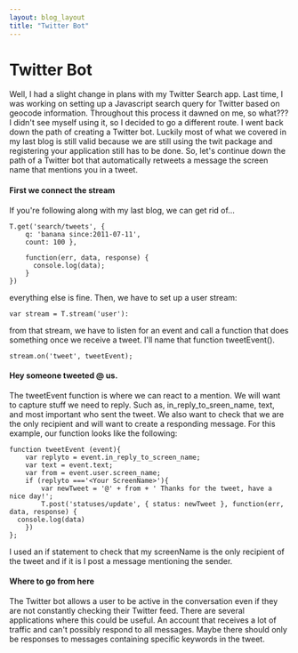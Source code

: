 ```yaml
---
layout: blog_layout
title: "Twitter Bot"
---
```


Twitter Bot
=========================
 
 
Well, I had a slight change in plans with my Twitter Search app. Last time, I was working on setting up a Javascript search query for Twitter based on geocode information. Throughout this process it dawned on me, so what??? I didn't see myself using it, so I decided to go a different route. I went back down the path of creating a Twitter bot.
Luckily most of what we covered in my last blog is still valid because we are still using the twit package and registering your application still has to be done. So, let's continue down the path of a Twitter bot that automatically retweets a message the screen name that mentions you in a tweet.
#### First we connect the stream
If you're following along with my last blog, we can get rid of... 
```
T.get('search/tweets', { 
    q: 'banana since:2011-07-11', 
    count: 100 }, 
    
    function(err, data, response) {
      console.log(data);
    }
})
```
everything else is fine.
Then, we have to set up a user stream:
```
var stream = T.stream('user'):
```
from that stream, we have to listen for an event and call a function that does something once we receive a tweet. I'll name that function tweetEvent(). 
```
stream.on('tweet', tweetEvent);
```
#### Hey someone tweeted @ us.
The tweetEvent function is where we can react to a mention. We will want to capture stuff we need to reply. Such as, in_reply_to_sreen_name, text, and most important who sent the tweet. We also want to check that we are the only recipient and will want to create a responding message. For this example, our function looks like the following:
```
function tweetEvent (event){
    var replyto = event.in_reply_to_screen_name;
    var text = event.text;
    var from = event.user.screen_name;
    if (replyto ==='<Your ScreenName>'){
        var newTweet = '@' + from + ' Thanks for the tweet, have a nice day!';
        T.post('statuses/update', { status: newTweet }, function(err, data, response) {
  console.log(data)
    })
};
```
I used an if statement to check that my screenName is the only recipient of the tweet and if it is I post a message mentioning the sender.
#### Where to go from here
The Twitter bot allows a user to be active in the conversation even if they are not constantly checking their Twitter feed. There are several applications where this could be useful. An account that receives a lot of traffic and can't possibly respond to all messages. Maybe there should only be responses to messages containing specific keywords in the tweet.





